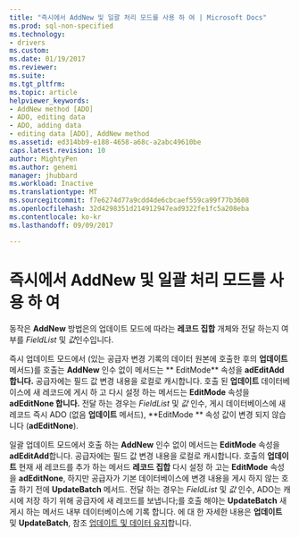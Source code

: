 ```yaml
---
title: "즉시에서 AddNew 및 일괄 처리 모드를 사용 하 여 | Microsoft Docs"
ms.prod: sql-non-specified
ms.technology:
- drivers
ms.custom: 
ms.date: 01/19/2017
ms.reviewer: 
ms.suite: 
ms.tgt_pltfrm: 
ms.topic: article
helpviewer_keywords:
- AddNew method [ADO]
- ADO, editing data
- ADO, adding data
- editing data [ADO], AddNew method
ms.assetid: ed314bb9-e188-4658-a68c-a2abc49610be
caps.latest.revision: 10
author: MightyPen
ms.author: genemi
manager: jhubbard
ms.workload: Inactive
ms.translationtype: MT
ms.sourcegitcommit: f7e6274d77a9cdd4de6cbcaef559ca99f77b3608
ms.openlocfilehash: 32d4298351d214912947ead9322fe1fc5a208eba
ms.contentlocale: ko-kr
ms.lasthandoff: 09/09/2017

---
```

# <a name="using-addnew-in-immediate-and-batch-modes"></a>즉시에서 AddNew 및 일괄 처리 모드를 사용 하 여
동작은 **AddNew** 방법은의 업데이트 모드에 따라는 **레코드 집합** 개체와 전달 하는지 여부를 *FieldList* 및 *값*인수입니다.  
  
 즉시 업데이트 모드에서 (있는 공급자 변경 기록의 데이터 원본에 호출한 후의 **업데이트** 메서드)를 호출는 **AddNew** 인수 없이 메서드는 ** EditMode** 속성을 **adEditAdd 합니다.** 공급자에는 필드 값 변경 내용을 로컬로 캐시합니다. 호출 된 **업데이트** 데이터베이스에 새 레코드에 게시 하 고 다시 설정 하는 메서드는 **EditMode** 속성을 **adEditNone 합니다.** 전달 하는 경우는 *FieldList* 및 *값* 인수, 게시 데이터베이스에 새 레코드 즉시 ADO (없음 **업데이트** 메서드), **EditMode ** 속성 값이 변경 되지 않습니다 (**adEditNone**).  
  
 일괄 업데이트 모드에서 호출 하는 **AddNew** 인수 없이 메서드는 **EditMode** 속성을 **adEditAdd**합니다. 공급자에는 필드 값 변경 내용을 로컬로 캐시합니다. 호출의 **업데이트** 현재 새 레코드를 추가 하는 메서드 **레코드 집합** 다시 설정 하 고는 **EditMode** 속성을 **adEditNone**, 하지만 공급자가 기본 데이터베이스에 변경 내용을 게시 하지 않는 호출 하기 전에 **UpdateBatch** 메서드. 전달 하는 경우는 *FieldList* 및 *값* 인수, ADO는 캐시에 저장 하기 위해 공급자에 새 레코드를 보냅니다;를 호출 해야는 **UpdateBatch** 새 게시 하는 메서드 내부 데이터베이스에 기록 합니다. 에 대 한 자세한 내용은 **업데이트** 및 **UpdateBatch**, 참조 [업데이트 및 데이터 유지](../../../ado/guide/data/updating-and-persisting-data.md)합니다.

